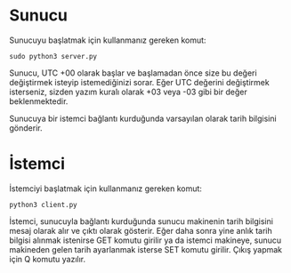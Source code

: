 # Sunucu

Sunucuyu başlatmak için kullanmanız gereken komut:

```
sudo python3 server.py

```

Sunucu, UTC +00 olarak başlar ve başlamadan önce size bu değeri değiştirmek isteyip istemediğinizi sorar.
Eğer UTC değerini değiştirmek isterseniz, sizden yazım kuralı olarak +03 veya -03 gibi bir değer beklenmektedir.

Sunucuya bir istemci bağlantı kurduğunda varsayılan olarak tarih bilgisini gönderir.


# İstemci
İstemciyi başlatmak için kullanmanız gereken komut:

```
python3 client.py

```

İstemci, sunucuyla bağlantı kurduğunda sunucu makinenin tarih bilgisini mesaj olarak alır ve çıktı olarak gösterir.
Eğer daha sonra yine anlık tarih bilgisi alınmak istenirse GET komutu girilir ya da istemci makineye, sunucu makineden gelen tarih ayarlanmak isterse SET komutu girilir. Çıkış yapmak için Q komutu yazılır.
